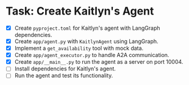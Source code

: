 # Task: Create Kaitlyn's Agent

- [x] Create `pyproject.toml` for Kaitlyn's agent with LangGraph dependencies.
- [x] Create `app/agent.py` with `KaitlynAgent` using LangGraph.
- [x] Implement a `get_availability` tool with mock data.
- [x] Create `app/agent_executor.py` to handle A2A communication.
- [x] Create `app/__main__.py` to run the agent as a server on port 10004.
- [ ] Install dependencies for Kaitlyn's agent.
- [ ] Run the agent and test its functionality.